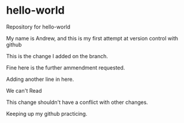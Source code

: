 # hello-world
Repository for hello-world 

My name is Andrew, and this is my first attempt at version control with github

This is the change I added on the branch. 

Fine here is the further ammendment requested. 

Adding another line in here. 

We can't Read

This change shouldn't have a conflict with other changes. 

Keeping up my github practicing. 
